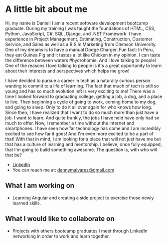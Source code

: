 # A little bit about me
Hi, my name is Daniel! I am a recent software development bootcamp graduate. During my training I was taught the foundations of HTML, CSS, Python, JavaScript, C#, SQL, Django, and .NET Framework. I have experience in Project Management, Estimating, Construction, Customer Service, and Sales as well as a B.S in Marketing from Clemson University. One of my dreams is to have a manual Dodge Charger. Fun fact: In Peru, they eat Guinea Pig and it tastes a lot like Chicken in my opinion. I can taste the difference between waters #hydrohomie. And I love talking to people! One of the reasons I love talking to people is it's a great opportunity to learn about their interests and perspectives which helps me grow!

I have decided to pursue a career in tech as a naturally curious person wanting to commit to a life of learning. The fact that much of tech is still so young and has so much evolution left is very exciting to me! There was a time I looked forward to graduating college, getting a job, a dog, and a place to live. Then beginning a cycle of going to work, coming home to my dog, and going to sleep. Only to do it all over again for who knows how long. Since then, I have realized that I want to do so much more than just have a job. I want to learn. And quite frankly, the jobs I have held have only had so much to offer. Now, I remember a time without the internet and smartphones. I have seen how far technology has come and I am incredibly excited to see how far it goes! And I'm even more excited to be a part of that! With that in mind, I am looking for a place that will not just have me but that has a culture of learning and mentorship. I believe, once fully equipped, that I'm going to build something awesome. The question is, with who will that be?

- [LinkedIn](https://www.linkedin.com/in/danielmalvarez/)
- You can reach me at: dannymalvarez@gmail.com

## What I am working on
- Learning Angular and creating a side project to exercise those newly learned skills.

## What I would like to collaborate on
- Projects with others bootcamp graduates I meet through LinkedIn networking in order to work and learn together. 


<!---
dannymalvarez/dannymalvarez is a ✨ special ✨ repository because its `README.md` (this file) appears on your GitHub profile.
You can click the Preview link to take a look at your changes.
--->
